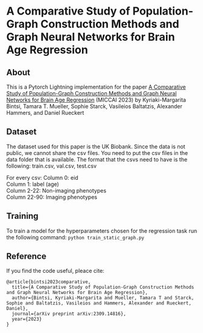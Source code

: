 # A Comparative Study of Population-Graph Construction Methods and Graph Neural Networks for Brain Age Regression

## About
This is a Pytorch Lightning implementation for the paper 
[A Comparative Study of Population-Graph Construction Methods and Graph Neural Networks for Brain Age Regression](https://arxiv.org/abs/2309.14816)
(MICCAI 2023) by Kyriaki-Margarita Bintsi, Tamara T. Mueller, Sophie Starck, Vasileios Baltatzis, Alexander Hammers, and Daniel Rueckert

## Dataset
The dataset used for this paper is the UK Biobank. Since the data is not public, we cannot share the csv files.
You need to put the csv files in the data folder that is available.
The format that the csvs need to have is the following:
train.csv, val.csv, test.csv

For every csv:
Column 0: eid  
Column 1: label (age)  
Column 2-22: Non-imaging phenotypes  
Column 22-90: Imaging phenotypes  

## Training
To train a model for the hyperparameters chosen for the regression task run the following command:
`python train_static_graph.py`

## Reference
If you find the code useful, pleace cite: 
```
@article{bintsi2023comparative,
  title={A Comparative Study of Population-Graph Construction Methods and Graph Neural Networks for Brain Age Regression},
  author={Bintsi, Kyriaki-Margarita and Mueller, Tamara T and Starck, Sophie and Baltatzis, Vasileios and Hammers, Alexander and Rueckert, Daniel},
  journal={arXiv preprint arXiv:2309.14816},
  year={2023}
}
```
